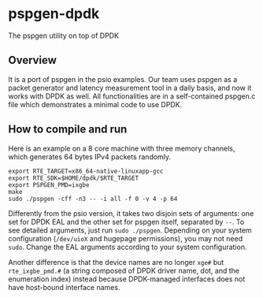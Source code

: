 # pspgen-dpdk
The pspgen utility on top of DPDK

## Overview
It is a port of pspgen in the psio examples.  Our team uses pspgen as a packet generator and latency measurement tool in a daily basis, and now it works with DPDK as well.
All functionalities are in a self-contained pspgen.c file which demonstrates a minimal code to use DPDK.

## How to compile and run

Here is an example on a 8 core machine with three memory channels, which generates 64 bytes IPv4 packets randomly.
```
export RTE_TARGET=x86_64-native-linuxapp-gcc
export RTE_SDK=$HOME/dpdk/$RTE_TARGET
export PSPGEN_PMD=ixgbe
make
sudo ./pspgen -cff -n3 -- -i all -f 0 -v 4 -p 64
```
Differently from the psio version, it takes two disjoin sets of arguments: one set for DPDK EAL and the other set for pspgen itself, separated by `--`.
To see detailed arguments, just run `sudo ./pspgen`.
Depending on your system configuration (`/dev/uioX` and hugepage permissions), you may not need `sudo`.
Change the EAL arguments according to your system configuration.

Another difference is that the device names are no longer `xge#` but `rte_ixgbe_pmd.#` (a string composed of DPDK driver name, dot, and the enumeration index) instead because DPDK-managed interfaces does not have host-bound interface names.

